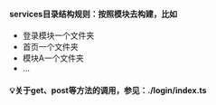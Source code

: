 #### services目录结构规则：按照模块去构建，比如
- 登录模块一个文件夹
- 首页一个文件夹
- 模块A一个文件夹
- ...

#### 💡关于get、post等方法的调用，参见：./login/index.ts
